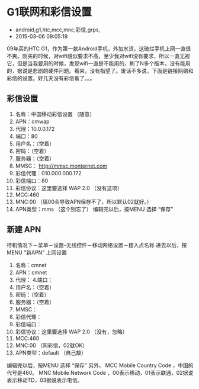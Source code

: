 # G1联网和彩信设置
- android,g1,htc,mcc,mnc,彩信,grps,
- 2015-03-06 09:05:19


09年买的HTC G1，作为第一款Android手机，外加水货，这破烂手机上网一直很不爽。刚买的时候，对wifi貌似要求不高，至少我对wifi没有要求，所以一直无视它，但是当我要用的时候，发现wifi一直是不能用的，刷了N多个版本，没有能用的，据说是悲剧的硬件问题。看来，没有指望了。废话不多说，下面是链接网络和彩信的设置。好几天没有彩信看了。。。 


## 彩信设置 

1. 名称：中国移动彩信设置 （随意） 
2. APN：cmwap 
3. 代理：10.0.0.172 
4. 端口：80 
5. 用户名：（空着） 
6. 密码：（空着） 
7. 服务器：（空着） 
8. MMSC： http://mmsc.monternet.com 
9. 彩信代理：010.000.000.172 
10. 彩信端口：80 
11. 彩信协议：这里要选择 WAP 2.0 （没有这项） 
12. MCC:460 
13. MNC:00 （填00会导致APN保存不了，所以默认02就好。） 
14. APN类型：mms （这个别忘了） 编辑完以后，按MENU 选择 “保存” 

## 新建 APN 
待机情况下－菜单－设置-无线控件－移动网络设置－接入点名称 进去以后，按MENU "新APN" 上网设置

1. 名称：cmnet 
2. APN：cmnet 
3. 代理： 4.端口： 
5. 用户名：（空着） 
6. 密码：（空着） 
7. 服务器：（空着） 
8. MMSC： 
9. 彩信代理： 
10. 彩信端口： 
11. 彩信协议：这里要选择 WAP 2.0 （没有，忽略） 
12. MCC:460 
13. MNC:00 （同彩信，02就OK） 
14. APN类型：default （自己敲） 

编辑完以后，按MENU 选择 “保存”   另外， MCC Mobile Country Code ，中国的代号是460。 MNC Mobile Network Code ，00表示移动，01表示联通，02据说表示移动TD，03据说表示电信。  